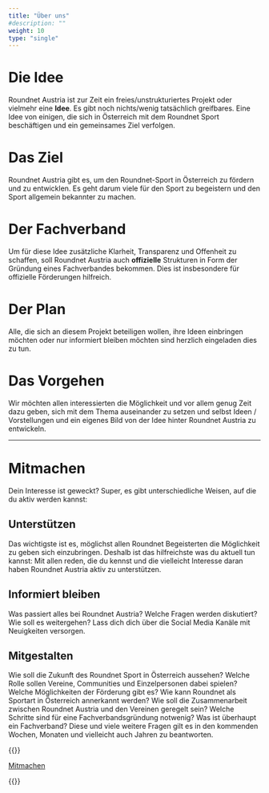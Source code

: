 ```yaml
---
title: "Über uns"
#description: ""
weight: 10
type: "single"
---
```


# Die Idee

Roundnet Austria ist zur Zeit ein freies/unstrukturiertes Projekt oder vielmehr eine **Idee**. Es gibt noch nichts/wenig tatsächlich greifbares. Eine Idee von einigen, die sich in Österreich mit dem Roundnet Sport beschäftigen und ein gemeinsames Ziel verfolgen.

# Das Ziel

Roundnet Austria gibt es, um den Roundnet-Sport in Österreich zu fördern und zu entwicklen. Es geht darum viele für den Sport zu begeistern und den Sport allgemein bekannter zu machen.

# Der Fachverband

Um für diese Idee zusätzliche Klarheit, Transparenz und Offenheit zu schaffen, soll Roundnet Austria auch **offizielle** Strukturen in Form der Gründung eines Fachverbandes bekommen. Dies ist insbesondere für offizielle Förderungen hilfreich.

# Der Plan

Alle, die sich an diesem Projekt beteiligen wollen, ihre Ideen einbringen möchten oder nur informiert bleiben möchten sind herzlich eingeladen dies zu tun.



# Das Vorgehen
Wir möchten allen interessierten die Möglichkeit und vor allem genug Zeit dazu geben, sich mit dem Thema auseinander zu setzen und selbst Ideen / Vorstellungen und ein eigenes Bild von der Idee hinter Roundnet Austria zu entwickeln.

---

# Mitmachen

Dein Interesse ist geweckt? Super, es gibt unterschiedliche Weisen, auf die du aktiv werden kannst:

## Unterstützen
Das wichtigste ist es, möglichst allen Roundnet Begeisterten die Möglichkeit zu geben sich einzubringen. Deshalb ist das hilfreichste was du aktuell tun kannst: Mit allen reden, die du kennst und die vielleicht Interesse daran haben Roundnet Austria aktiv zu unterstützen.

## Informiert bleiben
Was passiert alles bei Roundnet Austria? Welche Fragen werden diskutiert? Wie soll es weitergehen?
Lass dich dich über die Social Media Kanäle mit Neuigkeiten versorgen.
 

## Mitgestalten
Wie soll die Zukunft des Roundnet Sport in Österreich aussehen? Welche Rolle sollen Vereine, Communities und Einzelpersonen dabei spielen? Welche Möglichkeiten der Förderung gibt es? Wie kann Roundnet als Sportart in Österreich annerkannt werden? Wie soll die Zusammenarbeit zwischen Roundnet Austria und den Vereinen geregelt sein? Welche Schritte sind für eine Fachverbandsgründung notwenig? Was ist überhaupt ein Fachverband? Diese und viele weitere Fragen gilt es in den kommenden Wochen, Monaten und vielleicht auch Jahren zu beantworten.

{{<raw-html>}}
<p><a class="link button cta" href="https://docs.google.com/forms/d/e/1FAIpQLSeY1bgaYEcSbES6UgYoGtspS-5mqEEphZUHmMvZsV2kGmqn_w/viewform?usp=sf_link" target="_blank">Mitmachen</a></p>
{{</raw-html>}}
